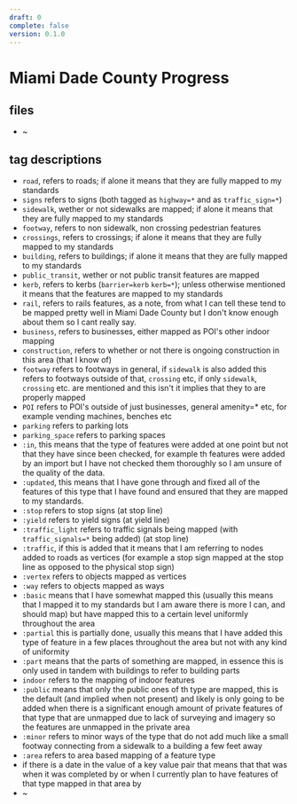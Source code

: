 ```yaml
---
draft: 0
complete: false
version: 0.1.0
---
```


# Miami Dade County Progress

## files

 - ~

## tag descriptions

 - `road`, refers to roads; if alone it means that they are fully mapped to my standards
 - `signs` refers to signs (both tagged as `highway=*` and as `traffic_sign=*`)
 - `sidewalk`, wether or not sidewalks are mapped; if alone it means that they are fully mapped to my standards
 - `footway`, refers to non sidewalk, non crossing pedestrian features
 - `crossings`, refers to crossings; if alone it means that they are fully mapped to my standards
 - `building`, refers to buildings; if alone it means that they are fully mapped to my standards
 - `public_transit`, wether or not public transit features are mapped
 - `kerb`, refers to kerbs (`barrier=kerb` `kerb=*`); unless otherwise mentioned it means that the features are mapped to my standards
 - `rail`, refers to rails features, as a note, from what I can tell these tend to be mapped pretty well in Miami Dade County but I don't know enough about them so I cant really say.
 - `business`, refers to businesses, either mapped as POI's other indoor mapping
 - `construction`, refers to whether or not there is ongoing construction in this area (that I know of)
 - `footway` refers to footways in general, if `sidewalk` is also added this refers to footways outside of that, `crossing` etc, if only `sidewalk`, `crossing` etc. are mentioned and this isn't it implies that they to are properly mapped
 - `POI` refers to POI's outside of just businesses, general amenity=* etc, for example vending machines, benches etc
 - `parking` refers to parking lots
 - `parking_space` refers to parking spaces
 - `:in`, this means that the type of features were added at one point but not that they have since been checked, for example th features were added by an import but I have not checked them thoroughly so I am unsure of the quality of the data.
 - `:updated`, this means that I have gone through and fixed all of the features of this type that I have found and ensured that they are mapped to my standards.
 - `:stop` refers to stop signs (at stop line)
 - `:yield` refers to yield signs (at yield line)
 - `:traffic_light` refers to traffic signals being mapped (with `traffic_signals=*` being added) (at stop line)
 - `:traffic`, if this is added that it means that I am referring to nodes added to roads as vertices (for example a stop sign mapped at the stop line as opposed to the physical stop sign)
 - `:vertex` refers to objects mapped as vertices
 - `:way` refers to objects mapped as ways
 - `:basic` means that I have somewhat mapped this (usually this means that I mapped it to my standards but I am aware there is more I can, and should map) but have mapped this to a certain level uniformly throughout the area
 - `:partial` this is partially done, usually this means that I have added this type of feature in a few places throughout the area but not with any kind of uniformity
 - `:part` means that the parts of something are mapped, in essence this is only used in tandem with buildings to refer to building parts
 - `indoor` refers to the mapping of indoor features
 - `:public` means that only the public ones of th type are mapped, this is the default (and implied when not present) and likely is only going to be added when there is a significant enough amount of private features of that type that are unmapped due to lack of surveying and imagery so the features are unmapped in the private area
 - `:minor` refers to minor ways of the type that do not add much like a small footway connecting from a sidewalk to a building a few feet away
 - `:area` refers to area based mapping of a feature type
 - if there is a date in the value of a key value pair that means that that was when it was completed by or when I currently plan to have features of that type mapped in that area by
 - ~
